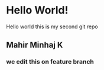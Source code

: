 # Hello World!

Hello world this is my second git repo

## Mahir Minhaj K
### we edit this on feature branch